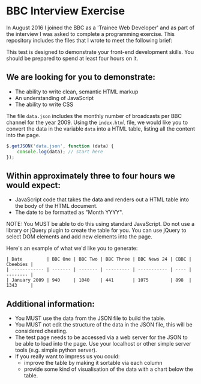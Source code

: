 # BBC Interview Exercise

In August 2016 I joined the BBC as a 'Trainee Web Developer' and as part of the interview I was asked to complete a programming exercise. This repository includes the files that I wrote to meet the following brief:

This test is designed to demonstrate your front-end development skills. You should be prepared to spend at least four hours on it.

## We are looking for you to demonstrate:

* The ability to write clean, semantic HTML markup
* An understanding of JavaScript
* The ability to write CSS

The file `data.json` includes the monthly number of broadcasts per BBC channel for the year 2009.  Using the `index.html` file, we would like you to convert the data in the variable `data` into a HTML table, listing all the content into the page.

```javascript
$.getJSON('data.json', function (data) {
    console.log(data); // start here
});
```

## Within approximately three to four hours we would expect:

* JavaScript code that takes the data and renders out a HTML table into the body of the HTML document.
* The date to be formatted as "Month YYYY".

NOTE: You MUST be able to do this using standard JavaScript.  Do not use a library or jQuery plugin to create the table for you.  You can use jQuery to select DOM elements and add new elements into the page.

Here's an example of what we'd like you to generate:

```
| Date         | BBC One | BBC Two | BBC Three | BBC News 24 | CBBC | Cbeebies |
| ------------ | ------- | ------- | --------- | ----------- | ---- | -------- |
| January 2009 | 940     | 1040    | 441       | 1075        | 898  | 1343     |
```

## Additional information:

* You MUST use the data from the JSON file to build the table.
* You MUST not edit the structure of the data in the JSON file, this will be considered cheating.
* The test page needs to be accessed via a web server for the JSON to be able to load into the page.  Use your localhost or other simple server tools (e.g. simple python server).
* If you really want to impress us you could:
  * improve the table by making it sortable via each column
  * provide some kind of visualisation of the data with a chart below the table.

